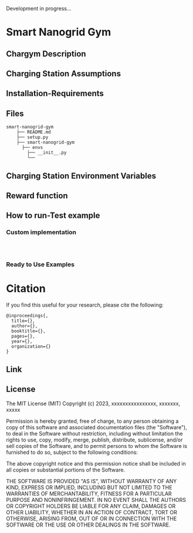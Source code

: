 ﻿Development in progress...
# Smart Nanogrid Gym


## Chargym Description


## Charging Station Assumptions


## Installation-Requirements


## Files

    smart-nanogrid-gym
        ├── README.md
        ├── setup.py
        ├── smart-nanogrid-gym
          ├── envs
            ├── __init__.py
            └── 


## Charging Station Environment Variables


## Reward function


## How to run-Test example


### Custom implementation

```



```

### Ready to Use Examples


# Citation
If you find this useful for your research, please cite the following:
```
@inproceedings{,
  title={},
  author={},
  booktitle={},
  pages={},
  year={},
  organization={}
}
```

## Link


## License
The MIT License (MIT) Copyright (c) 2023, xxxxxxxxxxxxxxxx, xxxxxxx, xxxxx

Permission is hereby granted, free of charge, to any person obtaining a copy of this software and associated documentation files (the "Software"), to deal in the Software without restriction, including without limitation the rights to use, copy, modify, merge, publish, distribute, sublicense, and/or sell copies of the Software, and to permit persons to whom the Software is furnished to do so, subject to the following conditions:

The above copyright notice and this permission notice shall be included in all copies or substantial portions of the Software.

THE SOFTWARE IS PROVIDED "AS IS", WITHOUT WARRANTY OF ANY KIND, EXPRESS OR IMPLIED, INCLUDING BUT NOT LIMITED TO THE WARRANTIES OF MERCHANTABILITY, FITNESS FOR A PARTICULAR PURPOSE AND NONINFRINGEMENT. IN NO EVENT SHALL THE AUTHORS OR COPYRIGHT HOLDERS BE LIABLE FOR ANY CLAIM, DAMAGES OR OTHER LIABILITY, WHETHER IN AN ACTION OF CONTRACT, TORT OR OTHERWISE, ARISING FROM, OUT OF OR IN CONNECTION WITH THE SOFTWARE OR THE USE OR OTHER DEALINGS IN THE SOFTWARE.

